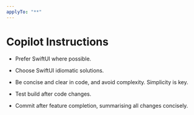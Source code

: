 ```yaml
---
applyTo: "**"
---
```


# Copilot Instructions

- Prefer SwiftUI where possible.
- Choose SwiftUI idiomatic solutions.
- Be concise and clear in code, and avoid complexity. Simplicity is key.

- Test build after code changes.
- Commit after feature completion, summarising all changes concisely.
